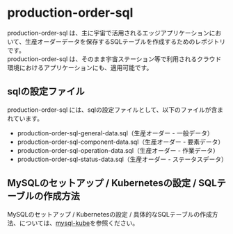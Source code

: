 # production-order-sql    

production-order-sql は、主に宇宙で活用されるエッジアプリケーションにおいて、生産オーダーデータを保存するSQLテーブルを作成するためのレポジトリです。  
production-order-sql は、そのまま宇宙ステーション等で利用されるクラウド環境におけるアプリケーションにも、適用可能です。  

## sqlの設定ファイル

production-order-sql には、sqlの設定ファイルとして、以下のファイルが含まれています。  

* production-order-sql-general-data.sql（生産オーダー - 一般データ）
* production-order-sql-component-data.sql（生産オーダー - 要素データ）
* production-order-sql-operation-data.sql（生産オーダー - 作業データ）
* production-order-sql-status-data.sql（生産オーダー - ステータスデータ）

## MySQLのセットアップ / Kubernetesの設定 / SQLテーブルの作成方法
MySQLのセットアップ / Kubernetesの設定 / 具体的なSQLテーブルの作成方法、については、[mysql-kube](https://github.com/latonaio/mysql-kube)を参照ください。

